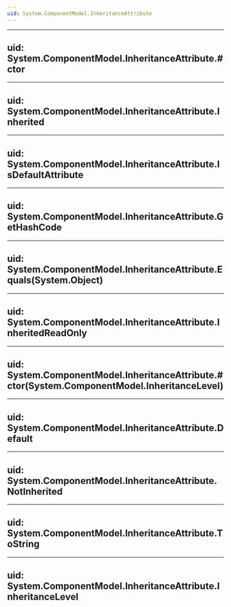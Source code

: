```yaml
---
uid: System.ComponentModel.InheritanceAttribute
---
```


---
uid: System.ComponentModel.InheritanceAttribute.#ctor
---

---
uid: System.ComponentModel.InheritanceAttribute.Inherited
---

---
uid: System.ComponentModel.InheritanceAttribute.IsDefaultAttribute
---

---
uid: System.ComponentModel.InheritanceAttribute.GetHashCode
---

---
uid: System.ComponentModel.InheritanceAttribute.Equals(System.Object)
---

---
uid: System.ComponentModel.InheritanceAttribute.InheritedReadOnly
---

---
uid: System.ComponentModel.InheritanceAttribute.#ctor(System.ComponentModel.InheritanceLevel)
---

---
uid: System.ComponentModel.InheritanceAttribute.Default
---

---
uid: System.ComponentModel.InheritanceAttribute.NotInherited
---

---
uid: System.ComponentModel.InheritanceAttribute.ToString
---

---
uid: System.ComponentModel.InheritanceAttribute.InheritanceLevel
---
